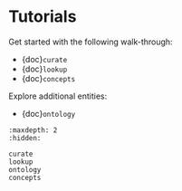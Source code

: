 # Tutorials

Get started with the following walk-through:

- {doc}`curate`
- {doc}`lookup`
- {doc}`concepts`

Explore additional entities:

- {doc}`ontology`

```{toctree}
:maxdepth: 2
:hidden:

curate
lookup
ontology
concepts
```
